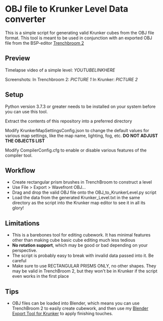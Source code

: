 # OBJ file to Krunker Level Data converter
This is a simple script for generating valid Krunker cubes from the OBJ file format. This tool is meant to be used in conjunction with an exported OBJ file from the BSP-editor [Trenchbroom 2](https://github.com/kduske/TrenchBroom)

## Preview
Timelapse video of a simple level: *YOUTUBELINKHERE*

Screenshots:
	In Trenchbroom 2: *PICTURE 1*
	In Krunker: *PICTURE 2*

## Setup
Python version 3.7.3 or greater needs to be installed on your system before you can use this tool.

Extract the contents of this repository into a preferred directory

Modify KrunkerMapSettingsConfig.json to change the default values for various map settings, like the map name, lighting, fog, etc. **DO NOT ADJUST THE OBJECTS LIST**

Modify CompilerConfig.cfg to enable or disable various features of the compiler tool.

## Workflow
* Create rectangular prism brushes in TrenchBroom to construct a level
* Use File > Export > Wavefront OBJ...
* Drag and drop the valid OBJ file onto the OBJ_to_KrunkerLevel.py script
* Load the data from the generated Krunker_Level.txt in the same directory as the script into the Krunker map editor to see it in all its glory!

## Limitations
* This is a barebones tool for editing cubework. It has minimal features other than making cube basic cube editing much less tedious
* **No rotation support**, which may be good or bad depending on your perspective.
* The script is probably easy to break with invalid data passed into it. Be careful
* Make sure to use RECTANGULAR PRISMS ONLY, no other shapes. They may be valid in TrenchBroom 2, but they won't be in Krunker if the script even works in the first place

## Tips
* OBJ files can be loaded into Blender, which means you can use TrenchBroom 2 to easily create cubework, and then use my [Blender Export Tool for Krunker](https://github.com/ZanaDev/Krunker-Blender-Exporter) to apply finishing touches.

